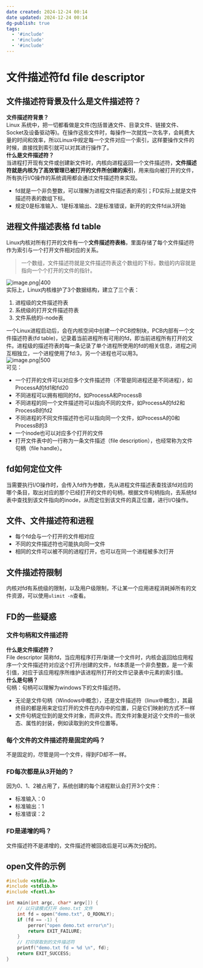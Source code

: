 ```yaml
---
date created: 2024-12-24 00:14
date updated: 2024-12-24 00:14
dg-publish: true
tags:
  - '#include'
  - '#include'
  - '#include'
---
```


# 文件描述符fd file descriptor

## 文件描述符背景及什么是文件描述符？

**文件描述符背景？**<br>Linux 系统中，把一切都看做是文件(包括普通文件、目录文件、链接文件、Socket及设备驱动等)。在操作这些文件时，每操作一次就找一次名字，会耗费大量的时间和效率，所以Linux中规定每一个文件对应一个索引，这样要操作文件的时候，直接找到索引就可以对其进行操作了。<br>**什么是文件描述符？**<br>当进程打开现有文件或创建新文件时，内核向进程返回一个文件描述符，**文件描述符就是内核为了高效管理已被打开的文件所创建的索引**，用来指向被打开的文件，所有执行I/O操作的系统调用都会通过文件描述符来实现。

- fd就是一个非负整数，可以理解为进程文件描述表的索引；FD实际上就是文件描述符表的数组下标。
- 规定0是标准输入、1是标准输出、2是标准错误，新开的的文件fd从3开始

## 进程文件描述表格 fd table

Linux内核对所有打开的文件有一个**文件描述符表格**，里面存储了每个文件描述符作为索引与一个打开文件相对应的关系。

> 一个数组，文件描述符就是文件描述符表这个数组的下标，数组的内容就是指向一个个打开的文件的指针。

![image.png|400](https://cdn.nlark.com/yuque/0/2023/png/694278/1677286447969-ec6393cd-d6a9-4ab8-b908-4046b0533600.png#averageHue=%23fcfbfb&clientId=u33faa259-0985-4&from=paste&height=192&id=ua4e07a2e&originHeight=257&originWidth=392&originalType=url&ratio=1.5&rotation=0&showTitle=false&size=13954&status=done&style=none&taskId=ua613022f-ca4e-49fa-bab3-e7af7b7368d&title=&width=293)<br>实际上，Linux内核维护了3个数据结构，建立了三个表：

1. 进程级的文件描述符表
2. 系统级的打开文件描述符表
3. 文件系统的i-node表

一个Linux进程启动后，会在内核空间中创建一个PCB控制块，PCB内部有一个文件描述符表(fd table)，记录着当前进程所有可用的fd，即当前进程所有打开的文件。进程级的描述符表的每一条记录了单个进程所使用的fd的相关信息，进程之间互相独立，一个进程使用了fd:3，另一个进程也可以用3。<br>![image.png|500](https://cdn.nlark.com/yuque/0/2023/png/694278/1677322617254-e54d2ebe-1838-42e8-8e67-4c076584477c.png#averageHue=%23d4cdc3&clientId=u71a16e46-8403-4&from=paste&id=ueab2f842&originHeight=838&originWidth=1200&originalType=url&ratio=1.5&rotation=0&showTitle=false&size=394374&status=done&style=none&taskId=u82b25e1f-781b-47a2-859f-bb3370a6342&title=)<br>可见：

- 一个打开的文件可以对应多个文件描述符（不管是同进程还是不同进程），如ProcessA的fd1和fd20
- 不同进程可以拥有相同的fd，如ProcessA和ProcessB
- 不同进程的同一个文件描述符可以指向不同的文件，如ProcessA的fd2和ProcessB的fd2
- 不同进程的不同文件描述符也可以指向同一个文件，如ProcessA的0和ProcessB的3
- 一个inode也可以对应多个打开的文件
- 打开文件表中的一行称为一条文件描述（file description），也经常称为文件句柄（file handle）。

## fd如何定位文件

当需要执行I/O操作时，会传入fd作为参数，先从进程文件描述表查找该fd对应的哪个条目，取出对应的那个已经打开的文件的句柄，根据文件句柄指向，去系统fd表中查找到该文件指向的inode，从而定位到该文件的真正位置，进行I/O操作。

## 文件、文件描述符和进程

- 每个fd会与一个打开的文件相对应
- 不同的文件描述符也可能执向同一文件
- 相同的文件可以被不同的进程打开，也可以在同一个进程被多次打开

## 文件描述符限制

内核对fd有系统级的限制，以及用户级限制，不让某一个应用进程消耗掉所有的文件资源，可以使用`ulimit -n`查看。

## FD的一些疑惑

### 文件句柄和文件描述符

**什么是文件描述符？**<br>File descriptor 简称fd，当应用程序打开/新建一个文件时，内核会返回给应用程序一个文件描述符对应这个打开/创建的文件，fd本质是一个非负整数，是一个索引值，对应于该应用程序所维护该进程所打开的文件记录表中元素的索引值。<br>**什么是句柄？**<br>句柄：句柄可以理解为windows下的文件描述符。

- 无论是文件句柄（Windows中概念），还是文件描述符（linux中概念），其最终目的都是用来定位打开的文件在内存中的位置，只是它们映射的方式不一样
- 文件句柄定位到的是文件对象，而非文件。而文件对象是对这个文件的一些状态、属性的封装，例如读取到的文件位置等。

### 每个文件的文件描述符是固定的吗？

不是固定的，尽管是同一个文件，得到FD却不一样。

### FD每次都是从3开始的？

因为0、1、2被占用了，系统创建的每个进程默认会打开3个文件：

- 标准输入：0
- 标准输出：1
- 标准错误：2

### FD是递增的吗？

文件描述符不是递增的，文件描述符被回收后是可以再次分配的。

## open文件的示例

```c
#include <stdio.h>
#include <stdlib.h>
#include <fcntl.h>

int main(int argc, char* argv[]) {
	// 以只读模式打开 demo.txt 文件
	int fd = open("demo.txt", O_RDONLY);
	if (fd == -1) {
		perror("open demo.txt error\n");
		return EXIT_FAILURE;
	}
	// 打印获取到的文件描述符
	printf("demo.txt fd = %d \n", fd);
	return EXIT_SUCCESS;
}

```
